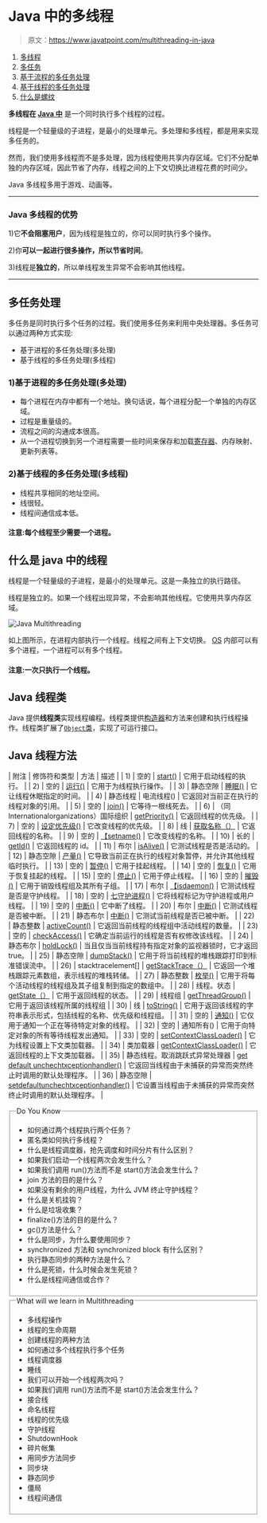 # Java 中的多线程

> 原文：<https://www.javatpoint.com/multithreading-in-java>

1.  [多线程](#)
2.  [多任务](#multitasing)
3.  [基于流程的多任务处理](#multiprocessing)
4.  [基于线程的多任务处理](#multithreading)
5.  [什么是螺纹](#thread)

**多线程在 [Java 中](java-tutorial)** 是一个同时执行多个线程的过程。

线程是一个轻量级的子进程，是最小的处理单元。多处理和多线程，都是用来实现多任务的。

然而，我们使用多线程而不是多处理，因为线程使用共享内存区域。它们不分配单独的内存区域，因此节省了内存，线程之间的上下文切换比进程花费的时间少。

Java 多线程多用于游戏、动画等。

* * *

### Java 多线程的优势

1)它**不会阻塞用户**，因为线程是独立的，你可以同时执行多个操作。

2)你**可以一起进行很多操作，所以节省时间**。

3)线程是**独立的**，所以单线程发生异常不会影响其他线程。

* * *

## 多任务处理

多任务是同时执行多个任务的过程。我们使用多任务来利用中央处理器。多任务可以通过两种方式实现:

*   基于进程的多任务处理(多处理)
*   基于线程的多任务处理(多线程)

### 1)基于进程的多任务处理(多处理)

*   每个进程在内存中都有一个地址。换句话说，每个进程分配一个单独的内存区域。
*   过程是重量级的。
*   流程之间的沟通成本很高。
*   从一个进程切换到另一个进程需要一些时间来保存和加载[寄存器](register-memory)、内存映射、更新列表等。

### 2)基于线程的多任务处理(多线程)

*   线程共享相同的地址空间。
*   线很轻。
*   线程间通信成本低。

#### 注意:每个线程至少需要一个进程。

## 什么是 java 中的线程

线程是一个轻量级的子进程，是最小的处理单元。这是一条独立的执行路径。

线程是独立的。如果一个线程出现异常，不会影响其他线程。它使用共享内存区域。

![Java Multithreading](../img/9f893c0c821c50cfe8fa9582609991da.png)

如上图所示，在进程内部执行一个线程。线程之间有上下文切换。 [OS](os-tutorial) 内部可以有多个进程，一个进程可以有多个线程。

#### 注意:一次只执行一个线程。

## Java 线程类

Java 提供**线程类**实现线程编程。线程类提供[构造器](java-constructor)和方法来创建和执行线程操作。线程类扩展了[`Object`类](object-class)，实现了可运行接口。

## Java 线程方法

| 附注 | 修饰符和类型 | 方法 | 描述 |
| 1) | 空的 | [start()](java-thread-start-method) | 它用于启动线程的执行。 |
| 2) | 空的 | [运行()](java-thread-run-method) | 它用于为线程执行操作。 |
| 3) | 静态空隙 | [睡眠()](java-thread-sleep-method) | 它让线程休眠指定的时间。 |
| 4) | 静态线程 | 电流线程() | 它返回对当前正在执行的线程对象的引用。 |
| 5) | 空的 | [join()](java-thread-join-method) | 它等待一根线死去。 |
| 6) | （同 Internationalorganizations）国际组织 | [getPriority()](java-thread-getpriority-method) | 它返回线程的优先级。 |
| 7) | 空的 | [设定优先级()](java-thread-setpriority-method) | 它改变线程的优先级。 |
| 8) | 线 | [获取名称（）](java-thread-getname-method) | 它返回线程的名称。 |
| 9) | 空的 | [【setname()](java-thread-setname-method) | 它改变线程的名称。 |
| 10) | 长的 | [getId()](java-thread-getid-method) | 它返回线程的 id。 |
| 11) | 布尔 | [isAlive()](java-thread-isalive-method) | 它测试线程是否是活动的。 |
| 12) | 静态空隙 | [产量()](java-thread-yield-method) | 它导致当前正在执行的线程对象暂停，并允许其他线程临时执行。 |
| 13) | 空的 | [暂停()](java-thread-suspend-method) | 它用于挂起线程。 |
| 14) | 空的 | [恢复()](java-thread-resume-method) | 它用于恢复挂起的线程。 |
| 15) | 空的 | [停止()](java-thread-stop-method) | 它用于停止线程。 |
| 16) | 空的 | [摧毁()](java-thread-destroy-method) | 它用于销毁线程组及其所有子组。 |
| 17) | 布尔 | [【isdaemon()](java-thread-isdaemon-method) | 它测试线程是否是守护线程。 |
| 18) | 空的 | [七守护进程()](java-thread-setdaemon-method) | 它将线程标记为守护进程或用户线程。 |
| 19) | 空的 | [中断()](java-thread-interrupt-method) | 它中断了线程。 |
| 20) | 布尔 | [中断()](java-thread-isinterrupted-method) | 它测试线程是否被中断。 |
| 21) | 静态布尔 | [中断()](java-thread-interrupted-method) | 它测试当前线程是否已被中断。 |
| 22) | 静态整数 | [activeCount()](java-thread-activecount-method) | 它返回当前线程的线程组中活动线程的数量。 |
| 23) | 空的 | [checkAccess()](java-thread-checkaccess-method) | 它确定当前运行的线程是否有权修改该线程。 |
| 24) | 静态布尔 | [holdLock()](java-thread-holdlock-method) | 当且仅当当前线程持有指定对象的监视器锁时，它才返回 true。 |
| 25) | 静态空隙 | [dumpStack()](java-thread-dumpstack-method) | 它用于将当前线程的堆栈跟踪打印到标准错误流中。 |
| 26) | stacktracelement[] | [getStackTrace（）](java-thread-getstacktrace-method) | 它返回一个堆栈跟踪元素数组，表示线程的堆栈转储。 |
| 27) | 静态整数 | [枚举()](java-thread-enumerate-method) | 它用于将每个活动线程的线程组及其子组复制到指定的数组中。 |
| 28) | 线程。状态 | [getState（）](java-thread-getstate-method) | 它用于返回线程的状态。 |
| 29) | 线程组 | [getThreadGroup()](java-thread-getthreadgroup-method) | 它用于返回该线程所属的线程组 |
| 30) | 线 | [toString()](java-thread-tostring-method) | 它用于返回该线程的字符串表示形式，包括线程的名称、优先级和线程组。 |
| 31) | 空的 | [通知()](java-thread-notify-method) | 它仅用于通知一个正在等待特定对象的线程。 |
| 32) | 空的 | 通知所有() | 它用于向特定对象的所有等待线程发出通知。 |
| 33) | 空的 | [setContextClassLoader()](java-thread-setcontextclassloader-method) | 它为线程设置上下文类加载器。 |
| 34) | 类加载器 | [getContextClassLoader()](java-thread-getcontextclassloader-method) | 它返回线程的上下文类加载器。 |
| 35) | 静态线程。取消跳跃式异常处理器 | [get default unchechtxceptionhandler()](java-thread-getdefaultuncaughtexceptionhandler-method) | 它返回当线程由于未捕获的异常而突然终止时调用的默认处理程序。 |
| 36) | 静态空隙 | [setdefaultunchechtxceptionhandler()](java-thread-setdefaultuncaughtexceptionhandler-method) | 它设置当线程由于未捕获的异常而突然终止时调用的默认处理程序。 |

<fieldset><legend class="legendfont">Do You Know</legend>

*   如何通过两个线程执行两个任务？
*   匿名类如何执行多线程？
*   什么是线程调度器，抢先调度和时间分片有什么区别？
*   如果我们启动一个线程两次会发生什么？
*   如果我们调用 run()方法而不是 start()方法会发生什么？
*   join 方法的目的是什么？
*   如果没有剩余的用户线程，为什么 JVM 终止守护线程？
*   什么是关机挂钩？
*   什么是垃圾收集？
*   finalize()方法的目的是什么？
*   gc()方法是什么？
*   什么是同步，为什么要使用同步？
*   synchronized 方法和 synchronized block 有什么区别？
*   执行静态同步的两种方法是什么？
*   什么是死锁，什么时候会发生死锁？
*   什么是线程间通信或合作？

</fieldset>

<fieldset><legend class="legendfont">What will we learn in Multithreading</legend>

*   多线程操作
*   线程的生命周期
*   创建线程的两种方法
*   如何通过多个线程执行多个任务
*   线程调度器
*   睡线
*   我们可以开始一个线程两次吗？
*   如果我们调用 run()方法而不是 start()方法会发生什么？
*   接合线
*   命名线程
*   线程的优先级
*   守护线程
*   ShutdownHook
*   碎片帐集
*   用同步方法同步
*   同步块
*   静态同步
*   僵局
*   线程间通信

</fieldset>
